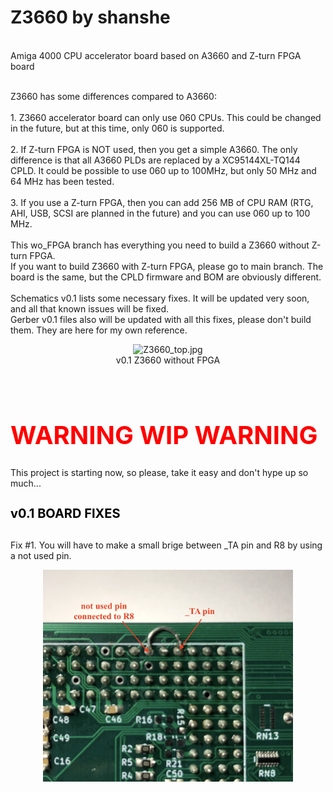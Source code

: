 # Z3660 by shanshe

<br>Amiga 4000 CPU accelerator board based on A3660 and Z-turn FPGA board

<br>Z3660 has some differences compared to A3660:
<br>
<br>1. Z3660 accelerator board can only use 060 CPUs. This could be changed in the future, but at this time, only 060 is supported.
<br>
<br>2. If Z-turn FPGA is NOT used, then you get a simple A3660. The only difference is that all A3660 PLDs are replaced by a XC95144XL-TQ144 CPLD. It could be possible to use 060 up to 100MHz, but only 50 MHz and 64 MHz has been tested.
<br>
<br>3. If you use a Z-turn FPGA, then you can add 256 MB of CPU RAM (RTG, AHI, USB, SCSI are planned in the future) and you can use 060 up to 100 MHz.
<br>
<br>This wo_FPGA branch has everything you need to build a Z3660 without Z-turn FPGA.
<br>If you want to build Z3660 with Z-turn FPGA, please go to main branch. The board is the same, but the CPLD firmware and BOM are obviously different.
<br>
<br>Schematics v0.1 lists some necessary fixes. It will be updated very soon, and all that known issues will be fixed.
<br>Gerber v0.1 files also will be updated with all this fixes, please don't build them. They are here for my own reference.
<br><p style="text-align:center;"><img src="./Images/Z3660_top.jpg" alt="Z3660_top.jpg" style="width:800px;"><br>v0.1 Z3660 without FPGA</br></p>
<br><h1 style="color:red;font-size:40px;">WARNING WIP WARNING</h1> 
This project is starting now, so please, take it easy and don't hype up so much...
<br><h1 style="color:black;font-size:20px;">v0.1 BOARD FIXES</h1> 
<br>Fix #1. You will have to make a small brige between _TA pin and R8 by using a not used pin.
<br><p style="text-align:center;"><img src="./Images/Fix_1.jpg" alt="Fix_1.jpg" style="width:400px;"></p>
